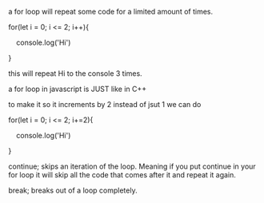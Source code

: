 

a for loop will repeat some code for a limited amount of times.


for(let i = 0; i <= 2; i++){

    console.log('Hi')

}

this will repeat Hi to the console 3 times. 

a for loop in javascript is JUST like in C++ 

to make it so it increments by 2 instead of jsut 1 we can do 

for(let i = 0; i <= 2; i+=2){

    console.log('Hi')

}



continue; skips an iteration of the loop.  Meaning if you put continue in your for loop it will skip all the code that comes after it and repeat it again. 


break; breaks out of a loop completely. 
